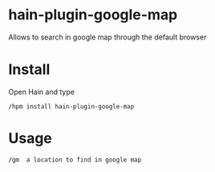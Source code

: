 # hain-plugin-google-map
Allows to search in google map through the default browser


# Install
Open Hain and type

```
/hpm install hain-plugin-google-map
```

# Usage
```
/gm  a location to find in google map
```

